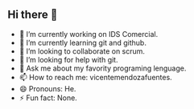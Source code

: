 ## Hi there 👋

- 🔭 I’m currently working on IDS Comercial.
- 🌱 I’m currently learning git and github.
- 👯 I’m looking to collaborate on scrum.
- 🤔 I’m looking for help with git.
- 💬 Ask me about my favority programing lenguage.
- 📫 How to reach me: vicentemendozafuentes.
- 😄 Pronouns: He.
- ⚡ Fun fact: None.
